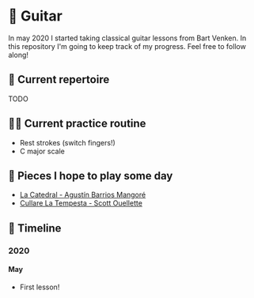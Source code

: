 # 🎸 Guitar

In may 2020 I started taking classical guitar lessons from Bart Venken. In this repository I'm going to keep track of my progress. Feel free to follow along!

## 🎼 Current repertoire

TODO

## 🏋️‍♀️ Current practice routine

- Rest strokes (switch fingers!)
- C major scale

## 🎯 Pieces I hope to play some day

- [La Catedral - Agustín Barrios Mangoré](https://www.youtube.com/watch?v=dmc6KV0_UVM)
- [Cullare La Tempesta - Scott Ouellette](https://www.youtube.com/watch?v=sqsmDwL6v2w)

## 📅 Timeline

### 2020

#### May

- First lesson!

